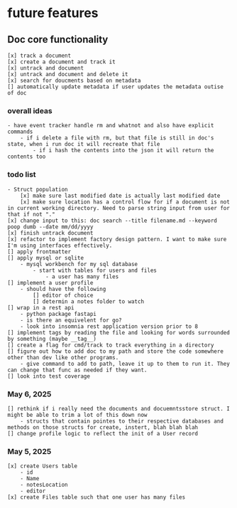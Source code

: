 # future features 

## Doc core functionality
    [x] track a document 
    [x] create a document and track it
    [x] untrack and document
    [x] untrack and document and delete it
    [x] search for doucments based on metadata
    [] automatically update metadata if user updates the metadata outise of doc 

### overall ideas
    - have event tracker handle rm and whatnot and also have explicit commands   
        - if i delete a file with rm, but that file is still in doc's state, when i run doc it will recreate that file
            - if i hash the contents into the json it will return the contents too 

### todo list 
    - Struct population 
        [x] make sure last modified date is actually last modified date
        [x] make sure location has a control flow for if a document is not in current working directory. Need to parse string input from user for that if not "."
    [x] change input to this: doc search --title filename.md --keyword poop dumb --date mm/dd/yyyy
    [x] finish untrack document
    [x] refactor to implement factory design pattern. I want to make sure I'm using interfaces effectively.
    [] apply frontmatter
    [] apply mysql or sqlite
        - mysql workbench for my sql database 
            - start with tables for users and files
                - a user has many files
    [] implement a user profile 
        - should have the following
            [] editor of choice
            [] determin a notes folder to watch 
    [] wrap in a rest api
        - python package fastapi
        - is there an equivelent for go? 
        - look into insomnia rest application version prior to 8
    [] implement tags by reading the file and looking for words surrounded by something (maybe __tag__)
    [] create a flag for cmd/track to track everything in a directory
    [] figure out how to add doc to my path and store the code somewhere other than dev like other programs.
        - give command to add to path, leave it up to them to run it. They can change that func as needed if they want. 
    [] look into test coverage

### May 6, 2025
    [] rethink if i really need the documents and docuemntsstore struct. I might be able to trim a lot of this down now
        - structs that contain pointes to their respective databases and methods on those structs for create, instert, blah blah blah
    [] change profile logic to reflect the init of a User record

### May 5, 2025 
    [x] create Users table
        - id 
        - Name
        - notesLocation 
        - editor
    [x] create Files table such that one user has many files
